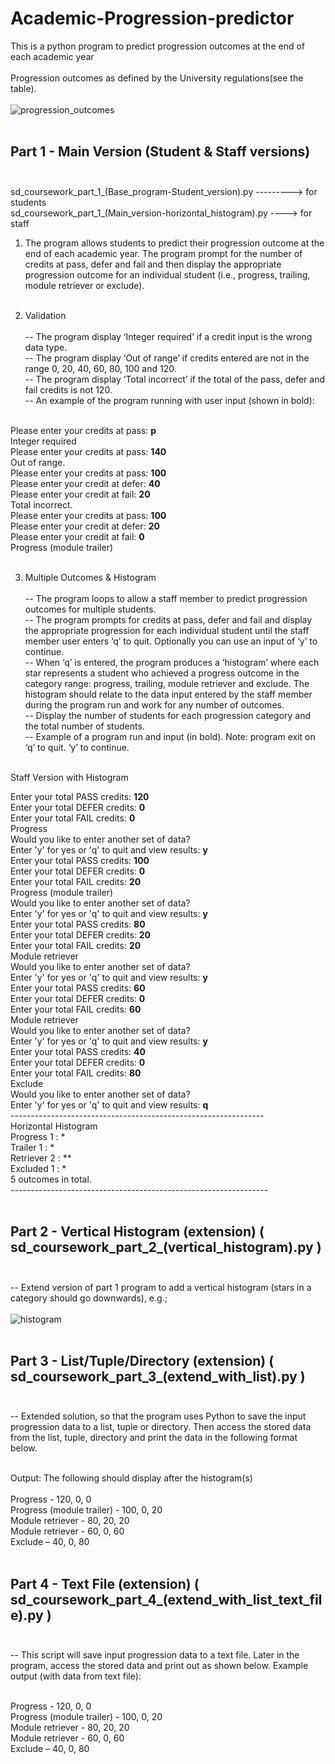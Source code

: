 # Academic-Progression-predictor
This is a python program to predict progression outcomes at the end of each academic year <br><br> 
Progression outcomes as defined by the University regulations(see the table).<br><br>
![progression_outcomes](https://user-images.githubusercontent.com/95087710/188074648-f6bae0e5-0160-4379-bbce-2debe3dfb9cd.PNG)<br><br>
## Part 1 - Main Version (Student & Staff versions)<br><br>
sd_coursework_part_1_(Base_program-Student_version).py ---------> for students<br>
sd_coursework_part_1_(Main_version-horizontal_histogram).py ----> for staff<br>
1) The program allows students to predict their progression outcome at the end of each academic year. The program prompt for the number of credits at pass,
   defer and fail and then display the appropriate progression outcome for an individual student (i.e., progress, trailing, module retriever or exclude).<br><br>
   
2) Validation<br><br>
-- The program display ‘Integer required’ if a credit input is the wrong data type.<br>
-- The program display ‘Out of range’ if credits entered are not in the range 0, 20, 40, 60, 80, 100 and 120.<br>
-- The program display ‘Total incorrect’ if the total of the pass, defer and fail credits is not 120.<br>
-- An example of the program running with user input (shown in bold):<br><br>

Please enter your credits at pass: <b>p</b><br>
Integer required<br>
Please enter your credits at pass: <b>140</b><br>
Out of range.<br>
Please enter your credits at pass: <b>100</b><br>
Please enter your credit at defer: <b>40</b><br>
Please enter your credit at fail: <b>20</b><br>
Total incorrect.<br>
Please enter your credits at pass: <b>100</b><br>
Please enter your credit at defer: <b>20</b><br>
Please enter your credit at fail: <b>0</b><br>
Progress (module trailer)<br><br>

3) Multiple Outcomes & Histogram<br><br>
-- The program loops to allow a staff member to predict progression outcomes for multiple students.<br>
-- The program prompts for credits at pass, defer and fail and display the appropriate progression for each individual student until the staff member user enters ‘q’ to quit. Optionally you can use an input of ‘y’ to continue.<br>
-- When ‘q’ is entered, the program produces a ‘histogram’ where each star represents a student who achieved a progress outcome in the category range: progress, trailing, module retriever and exclude. The histogram should relate to the data input entered by the staff member during the program run and work for any number of outcomes.<br>
-- Display the number of students for each progression category and the total number of students.<br>
-- Example of a program run and input (in bold). Note: program exit on ‘q’ to quit. ‘y’ to continue.<br><br>

Staff Version with Histogram<br>
 
Enter your total PASS credits: <b>120</b><br>
Enter your total DEFER credits: <b>0</b><br>
Enter your total FAIL credits: <b>0</b><br>
Progress<br>
Would you like to enter another set of data?<br>
Enter 'y' for yes or 'q' to quit and view results: <b>y</b><br>
Enter your total PASS credits: <b>100</b><br>
Enter your total DEFER credits: <b>0</b><br>
Enter your total FAIL credits: <b>20</b><br>
Progress (module trailer)<br>
Would you like to enter another set of data?<br>
Enter 'y' for yes or 'q' to quit and view results: <b>y</b><br>
Enter your total PASS credits: <b>80</b><br>
Enter your total DEFER credits: <b>20</b><br>
Enter your total FAIL credits: <b>20</b><br>
Module retriever<br>
Would you like to enter another set of data?<br>
Enter 'y' for yes or 'q' to quit and view results: <b>y</b><br>
Enter your total PASS credits: <b>60</b><br> 
Enter your total DEFER credits: <b>0</b><br>
Enter your total FAIL credits: <b>60</b><br>
Module retriever<br>
Would you like to enter another set of data?<br>
Enter 'y' for yes or 'q' to quit and view results: <b>y</b><br>
Enter your total PASS credits: <b>40</b><br> 
Enter your total DEFER credits: <b>0</b><br>
Enter your total FAIL credits: <b>80</b><br>
Exclude<br>
Would you like to enter another set of data?<br>
Enter 'y' for yes or 'q' to quit and view results: <b>q</b><br>
---------------------------------------------------------------<br>
Horizontal Histogram<br>
Progress 1 : *<br>
Trailer 1 : *<br>
Retriever 2 : **<br>
Excluded 1 : *<br>
5 outcomes in total.<br>
----------------------------------------------------------------<br><br>

## Part 2 - Vertical Histogram (extension) ( sd_coursework_part_2_(vertical_histogram).py )<br><br>
-- Extend version of part 1 program to add a vertical histogram (stars in a category should go downwards), e.g.;<br><br>
![histogram](https://user-images.githubusercontent.com/95087710/188083308-dec44233-a50a-43fb-b189-5af8f8e8d1fe.PNG)<br><br>
## Part 3 - List/Tuple/Directory (extension) ( sd_coursework_part_3_(extend_with_list).py )<br><br>
-- Extended solution, so that the program uses Python to save the input progression data to a list, tuple or directory. Then access the stored data from the list, tuple, directory and print the data in the following format below.<br><br>
 
Output: The following should display after the histogram(s)<br><br>
Progress - 120, 0, 0<br>
Progress (module trailer) - 100, 0, 20<br> 
Module retriever - 80, 20, 20<br>
Module retriever - 60, 0, 60<br>
Exclude – 40, 0, 80<br><br>

## Part 4 - Text File (extension) ( sd_coursework_part_4_(extend_with_list_text_file).py )<br><br>
-- This script will save input progression data to a text file. Later in the program, access the stored data and 
print out as shown below. Example output (with data from text file):<br><br>

Progress - 120, 0, 0<br>
Progress (module trailer) - 100, 0, 20<br> 
Module retriever - 80, 20, 20<br>
Module retriever - 60, 0, 60<br>
Exclude – 40, 0, 80<br>

